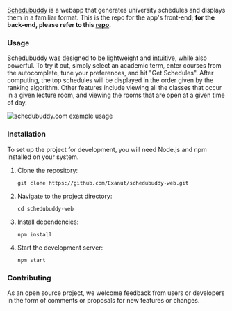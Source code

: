[Schedubuddy](https://schedubuddy.com/) is a webapp that generates university schedules and displays them in a familiar format.
This is the repo for the app's front-end; **for the back-end, please refer to this [repo](https://github.com/Exanut/schedubuddy-server).**

### Usage

Schedubuddy was designed to be lightweight and intuitive, while also powerful.
To try it out, simply select an academic term, enter courses from the autocomplete, tune your preferences, and hit "Get Schedules".
After computing, the top schedules will be displayed in the order given by the ranking algorithm.
Other features include viewing all the classes that occur in a given lecture room, and viewing the rooms that are open at a given time of day.

![schedubuddy.com example usage](https://i.imgur.com/rXbTPxY.png)

### Installation

To set up the project for development, you will need Node.js and npm installed on your system.

1. Clone the repository:

   `git clone https://github.com/Exanut/schedubuddy-web.git`

2. Navigate to the project directory:

   `cd schedubuddy-web`

3. Install dependencies:

   `npm install`

4. Start the development server:

   `npm start`

### Contributing

As an open source project, we welcome feedback from users or developers in the form of comments or proposals for new features or changes.
